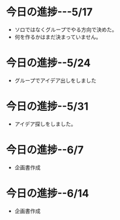 # 今日の進捗---5/17

* ソロではなくグループでやる方向で決めた。
* 何を作るかはまだ決まっていません。

# 今日の進捗--5/24

* グループでアイデア出しをしました

# 今日の進捗--5/31

* アイデア探しをしました。

# 今日の進捗--6/7

* 企画書作成

# 今日の進捗--6/14

* 企画書作成
